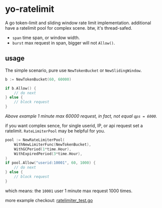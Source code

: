 # yo-ratelimit

A go token-limit and sliding window rate limit implementation. additional have a ratelimit pool for complex scene. 
btw, it's thread-safed.

- `span` time span, or window width.
- `burst` max request in span, bigger will not `Allow()`.

## usage

The simple scenario, pure use `NewTokenBucket` or `NewSlidingWindow`.

``` go
b := NewTokenBucket(60, 60000) 

if b.Allow() {
    // do next
} else {
    // block request
}
```

_Above example 1 minute max 60000 request, in fact, not equal `qps = 6000`._

if you want complex sence, for single userid, IP, or api request set a ratelimit. `RateLimiterPool` may be helpful for you.

``` go
pool := NewRateLimiterPool(
    WithNewLimiterFunc(NewTokenBucket),
    WithGCPeriod(1*time.Hour),
    WithExpiredPeriod(3*time.Hour),
)
if pool.Allow("userid:10001", 60, 1000) {
    // do next
} else {
    // block request
}
```

which means: the `10001` user 1 minute max request 1000 times.

more example checkout: [ratelimiter_test.go](./ratelimiter_test.go)

